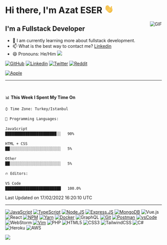 # Hi there, I'm Azat ESER <img width="30px" src="https://github.com/SatYu26/SatYu26/raw/master/Assets/Hi.gif" />

<img align="right" alt="GIF" height="160px" src="https://octodex.github.com/images/daftpunktocat-guy.gif" />

## I'm a Fullstack Developer

- 🌱 I am currently learning more about fullstack development.
- 📫 What is the best way to contact me? [Linkedin](linkedin.com/in/azat-eser-304a46221)
- 😄 Pronouns: He/Him ![](https://komarev.com/ghpvc/?username=azateser&color=0ca4a5)

[![GitHub](https://img.shields.io/badge/Github-100000?style=for-the-badge&logo=github&logoColor=white)](https://github.com/azateser/)
[![Linkedin](https://img.shields.io/badge/Linkedin-0077B5?style=for-the-badge&logo=linkedin&logoColor=white)](linkedin.com/in/azat-eser-304a46221)
[![Twitter](https://img.shields.io/badge/Twitter-1DA1F2?style=for-the-badge&logo=twitter&logoColor=white)](https://twitter.com/azatesser)
[![Reddit](https://img.shields.io/badge/Reddit-FF4500?style=for-the-badge&logo=reddit&logoColor=white)](https://www.reddit.com/user/azateser)

[![Apple](https://img.shields.io/badge/Apple-MacBook_Air_2020-999999?style=for-the-badge&logo=apple&logoColor=white)]()

---

<br>

📊 **This Week I Spent My Time On**

```text
⌚︎ Time Zone: Turkey/Istanbul

💬 Programming Languages:

JavaScript
███████████████████████░░   90%

HTML + CSS
██░░░░░░░░░░░░░░░░░░░░░░░   5%

Other
██░░░░░░░░░░░░░░░░░░░░░░░   5%

🔥 Editors:

VS Code
█████████████████████████   100.0%

```

Last Updated on 17/02/2022 16:20:10 UTC

<!--END_SECTION:waka-->

---

[![JavaScript](https://img.shields.io/badge/JavaScript-F7DF1E?style=for-the-badge&logo=javascript&logoColor=black)]()
[![TypeScript](https://img.shields.io/badge/TypeScript-007ACC?style=for-the-badge&logo=typescript&logoColor=white)]()
[![Node.JS](https://img.shields.io/badge/Node.js-43853D?style=for-the-badge&logo=node.js&logoColor=white)]()
[![Express.JS](https://img.shields.io/badge/Express.JS-000000?style=for-the-badge&logo=express&logoColor=white)]()
[![MongoDB](https://img.shields.io/badge/MongoDB-4EA94B?style=for-the-badge&logo=mongodb&logoColor=white)]()
![Vue.js](https://img.shields.io/badge/vuejs-%2335495e.svg?style=for-the-badge&logo=vuedotjs&logoColor=%234FC08D)
![React](https://img.shields.io/badge/react-%2320232a.svg?style=for-the-badge&logo=react&logoColor=%2361DAFB)
[![NPM](https://img.shields.io/badge/NPM-CB3837?style=for-the-badge&logo=npm&logoColor=white)]()
[![Yarn](https://img.shields.io/badge/Yarn-2C8EBB?style=for-the-badge&logo=yarn&logoColor=white)]()
[![Docker](https://img.shields.io/badge/Docker-2CA5E0?style=for-the-badge&logo=docker&logoColor=white)]()
![GraphQL](https://img.shields.io/badge/-GraphQL-E10098?style=for-the-badge&logo=graphql&logoColor=white)
[![Git](https://img.shields.io/badge/Git-F05032?style=for-the-badge&logo=git&logoColor=white)]()
[![Postman](https://img.shields.io/badge/Postman-FF6C37?style=for-the-badge&logo=Postman&logoColor=white)]()
[![vsCode](https://img.shields.io/badge/vsCode-0078D4?style=for-the-badge&logo=visual%20studio%20code&logoColor=white)]()
![WebStorm](https://img.shields.io/badge/webstorm-143?style=for-the-badge&logo=webstorm&logoColor=white&color=black)
[![Vim](https://img.shields.io/badge/Vim-%2311AB00.svg?&style=for-the-badge&logo=vim&logoColor=white)]()
![PHP](https://img.shields.io/badge/php-%23777BB4.svg?style=for-the-badge&logo=php&logoColor=white)
![HTML5](https://img.shields.io/badge/html5-%23E34F26.svg?style=for-the-badge&logo=html5&logoColor=white)
![CSS3](https://img.shields.io/badge/css3-%231572B6.svg?style=for-the-badge&logo=css3&logoColor=white)
![TailwindCSS](https://img.shields.io/badge/tailwindcss-%2338B2AC.svg?style=for-the-badge&logo=tailwind-css&logoColor=white)
![C#](https://img.shields.io/badge/c%23-%23239120.svg?style=for-the-badge&logo=c-sharp&logoColor=white)
![Heroku](https://img.shields.io/badge/heroku-%23430098.svg?style=for-the-badge&logo=heroku&logoColor=white)
![AWS](https://img.shields.io/badge/AWS-%23FF9900.svg?style=for-the-badge&logo=amazon-aws&logoColor=white)

<img src="https://imgur.com/rilHVxA.png"/>
